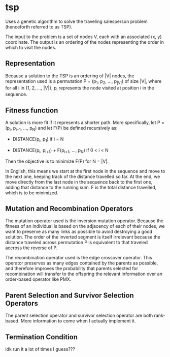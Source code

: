 # tsp

Uses a genetic algorithm to solve the traveling salesperson problem (henceforth
referred to as TSP).

The input to the problem is a set of nodes V, each with an associated (x, y)
coordinate. The output is an ordering of the nodes representing the order in
which to visit the nodes.

## Representation

Because a solution to the TSP is an ordering of |V| nodes, the representation 
used is a permutation P = (p<sub>1</sub>, p<sub>2</sub>, ..., p<sub>|V|</sub>)
of size |V|, where for all i in {1, 2, ..., |V|}, p<sub>i</sub> represents the
node visited at position i in the sequence.

## Fitness function

A solution is more fit if it represents a shorter path. More specifically, let
P = (p<sub>i</sub>, p<sub>i+1</sub>, ..., p<sub>N</sub>) and let F(P) be
defined recursively as:

- DISTANCE(p<sub>i</sub>, p<sub>1</sub>) if i = N

- DISTANCE(p<sub>i</sub>, p<sub>i+1</sub>) + F(p<sub>i+1</sub>, ..., p<sub>N</sub>) if 0 < i < N

Then the objective is to minimize F(P) for N = |V|.

In English, this means we start at the first node in the sequence and move to 
the next one, keeping track of the distance travelled so far. At the end, we 
move directly from the last node in the sequence back to the first one, adding 
that distance to the running sum. F is the total distance travelled, which
is to be minimized.

## Mutation and Recombination Operators

The mutation operator used is the inversion mutation operator. Because the
fitness of an individual is based on the adjacency of each of their nodes, we
want to preserve as many links as possible to avoid destroying a good solution.
The order of the inverted segment is itself irrelevant because the distance
traveled across permutation P is equivalent to that traveled accross the reverse
of P.

The recombination operator used is the edge crossover operator. This operator
preserves as many edges contained by the parents as possible, and therefore
improves the probability that parents selected for recombination will transfer
to the offspring the relevant information over an order-based operator like PMX.

## Parent Selection and Survivor Selection Operators

The parent selection operator and survivor selection operator are both 
rank-based. More information to come when I actually implement it.

## Termination Condition

idk run it a lot of times I guess???
